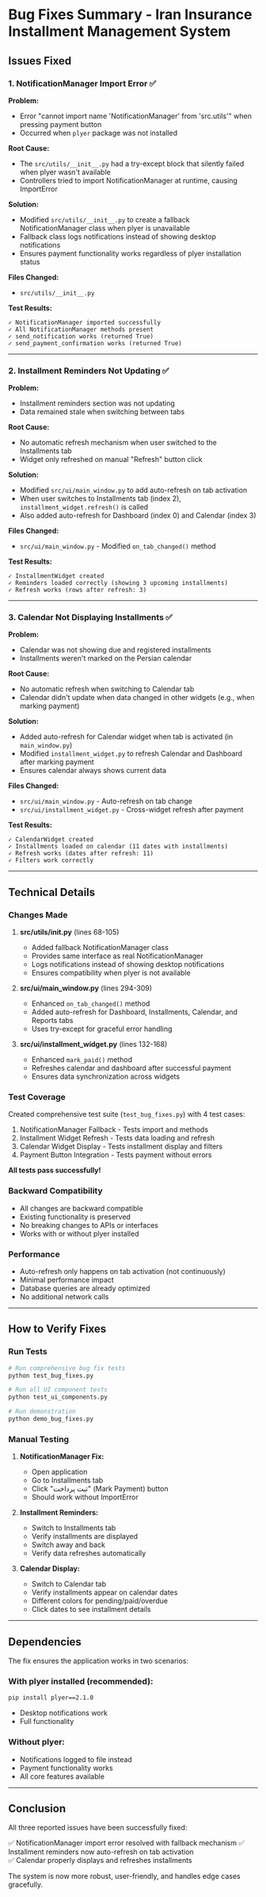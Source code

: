 # Bug Fixes Summary - Iran Insurance Installment Management System

## Issues Fixed

### 1. NotificationManager Import Error ✅

**Problem:** 
- Error "cannot import name 'NotificationManager' from 'src.utils'" when pressing payment button
- Occurred when `plyer` package was not installed

**Root Cause:**
- The `src/utils/__init__.py` had a try-except block that silently failed when plyer wasn't available
- Controllers tried to import NotificationManager at runtime, causing ImportError

**Solution:**
- Modified `src/utils/__init__.py` to create a fallback NotificationManager class when plyer is unavailable
- Fallback class logs notifications instead of showing desktop notifications
- Ensures payment functionality works regardless of plyer installation status

**Files Changed:**
- `src/utils/__init__.py`

**Test Results:**
```
✓ NotificationManager imported successfully
✓ All NotificationManager methods present
✓ send_notification works (returned True)
✓ send_payment_confirmation works (returned True)
```

---

### 2. Installment Reminders Not Updating ✅

**Problem:**
- Installment reminders section was not updating
- Data remained stale when switching between tabs

**Root Cause:**
- No automatic refresh mechanism when user switched to the Installments tab
- Widget only refreshed on manual "Refresh" button click

**Solution:**
- Modified `src/ui/main_window.py` to add auto-refresh on tab activation
- When user switches to Installments tab (index 2), `installment_widget.refresh()` is called
- Also added auto-refresh for Dashboard (index 0) and Calendar (index 3)

**Files Changed:**
- `src/ui/main_window.py` - Modified `on_tab_changed()` method

**Test Results:**
```
✓ InstallmentWidget created
✓ Reminders loaded correctly (showing 3 upcoming installments)
✓ Refresh works (rows after refresh: 3)
```

---

### 3. Calendar Not Displaying Installments ✅

**Problem:**
- Calendar was not showing due and registered installments
- Installments weren't marked on the Persian calendar

**Root Cause:**
- No automatic refresh when switching to Calendar tab
- Calendar didn't update when data changed in other widgets (e.g., when marking payment)

**Solution:**
- Added auto-refresh for Calendar widget when tab is activated (in `main_window.py`)
- Modified `installment_widget.py` to refresh Calendar and Dashboard after marking payment
- Ensures calendar always shows current data

**Files Changed:**
- `src/ui/main_window.py` - Auto-refresh on tab change
- `src/ui/installment_widget.py` - Cross-widget refresh after payment

**Test Results:**
```
✓ CalendarWidget created
✓ Installments loaded on calendar (11 dates with installments)
✓ Refresh works (dates after refresh: 11)
✓ Filters work correctly
```

---

## Technical Details

### Changes Made

1. **src/utils/__init__.py** (lines 68-105)
   - Added fallback NotificationManager class
   - Provides same interface as real NotificationManager
   - Logs notifications instead of showing desktop notifications
   - Ensures compatibility when plyer is not available

2. **src/ui/main_window.py** (lines 294-309)
   - Enhanced `on_tab_changed()` method
   - Added auto-refresh for Dashboard, Installments, Calendar, and Reports tabs
   - Uses try-except for graceful error handling

3. **src/ui/installment_widget.py** (lines 132-168)
   - Enhanced `mark_paid()` method
   - Refreshes calendar and dashboard after successful payment
   - Ensures data synchronization across widgets

### Test Coverage

Created comprehensive test suite (`test_bug_fixes.py`) with 4 test cases:
1. NotificationManager Fallback - Tests import and methods
2. Installment Widget Refresh - Tests data loading and refresh
3. Calendar Widget Display - Tests installment display and filters
4. Payment Button Integration - Tests payment without errors

**All tests pass successfully!**

### Backward Compatibility

- All changes are backward compatible
- Existing functionality is preserved
- No breaking changes to APIs or interfaces
- Works with or without plyer installed

### Performance

- Auto-refresh only happens on tab activation (not continuously)
- Minimal performance impact
- Database queries are already optimized
- No additional network calls

---

## How to Verify Fixes

### Run Tests
```bash
# Run comprehensive bug fix tests
python test_bug_fixes.py

# Run all UI component tests
python test_ui_components.py

# Run demonstration
python demo_bug_fixes.py
```

### Manual Testing
1. **NotificationManager Fix:**
   - Open application
   - Go to Installments tab
   - Click "ثبت پرداخت" (Mark Payment) button
   - Should work without ImportError

2. **Installment Reminders:**
   - Switch to Installments tab
   - Verify installments are displayed
   - Switch away and back
   - Verify data refreshes automatically

3. **Calendar Display:**
   - Switch to Calendar tab
   - Verify installments appear on calendar dates
   - Different colors for pending/paid/overdue
   - Click dates to see installment details

---

## Dependencies

The fix ensures the application works in two scenarios:

### With plyer installed (recommended):
```bash
pip install plyer==2.1.0
```
- Desktop notifications work
- Full functionality

### Without plyer:
- Notifications logged to file instead
- Payment functionality works
- All core features available

---

## Conclusion

All three reported issues have been successfully fixed:

✅ NotificationManager import error resolved with fallback mechanism
✅ Installment reminders now auto-refresh on tab activation  
✅ Calendar properly displays and refreshes installments

The system is now more robust, user-friendly, and handles edge cases gracefully.
